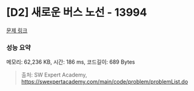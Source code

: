 # [D2] 새로운 버스 노선 - 13994 

[문제 링크](https://swexpertacademy.com/main/code/problem/problemDetail.do?contestProbId=AX875Xm6ABoDFAQe) 

### 성능 요약

메모리: 62,236 KB, 시간: 186 ms, 코드길이: 689 Bytes



> 출처: SW Expert Academy, https://swexpertacademy.com/main/code/problem/problemList.do